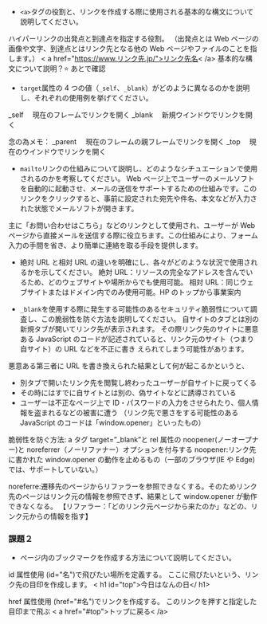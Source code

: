 - `<a>`タグの役割と、リンクを作成する際に使用される基本的な構文について説明してください。

ハイパーリンクの出発点と到達点を指定する役割。
（出発点とは Web ページの画像や文字、到達点とはリンク先となる他の Web ページやファイルのことを指します。）
< a href="https://www.リンク先.jp/">リンク先名< /a>
基本的な構文について説明？⭐️ あとで確認

- `target`属性の 4 つの値（`_self`、`_blank`）がどのように異なるのかを説明し、それぞれの使用例を挙げてください。

\_self 　現在のフレームでリンクを開く
\_blank 　新規ウインドウでリンクを開く

念の為メモ：
\_parent 　現在のフレームの親フレームでリンクを開く
\_top 　現在のウインドウでリンクを開く

- `mailto`リンクの仕組みについて説明し、どのようなシチュエーションで使用されるのかを考察してください。
  Web ページ上でユーザーのメールソフトを自動的に起動させ、メールの送信をサポートするための仕組みです。このリンクをクリックすると、事前に設定された宛先や件名、本文などが入力された状態でメールソフトが開きます。

主に「お問い合わせはこちら」などのリンクとして使用され、ユーザーが Web ページから直接メールを送信する際に役立ちます。この仕組みにより、フォーム入力の手間を省き、より簡単に連絡を取る手段を提供します。

- 絶対 URL と相対 URL の違いを明確にし、各々がどのような状況で使用されるかを示してください。
  絶対 URL：リソースの完全なアドレスを含んでいるため、どのウェブサイトや場所からでも使用可能。
  相対 URL：同じウェブサイトまたはドメイン内でのみ使用可能。HP のトップから事業案内

- `_blank`を使用する際に発生する可能性のあるセキュリティ脆弱性について調査し、この脆弱性を防ぐ方法を説明してください。
  自サイトのタブとは別の新規タブが開いてリンク先が表示されます。
  その際リンク先のサイトに悪意ある JavaScript のコードが記述されていると、リンク元のサイト（つまり自サイト）の URL などを不正に書き
  えられてしまう可能性があります。

悪意ある第三者に URL を書き換えられた結果として何が起こるかというと、

- 別タブで開いたリンク先を閲覧し終わったユーザーが自サイトに戻ってくる
- その時にはすでに自サイトとは別の、偽サイトなどに誘導されている
- ユーザーは不正なページ上で ID・パスワードの入力をさせられたり、個人情報を盗まれるなどの被害に遭う
  （リンク先で悪さをする可能性のある JavaScript のコードは「window.opener」といったもの）

脆弱性を防ぐ方法:
a タグ target=”\_blank”と rel 属性の noopener(ノーオープナー)と noreferrer（ノーリファナー）オプションを付与する
noopener:リンク先に書かれた window.opener の動作を止めるもの（一部のブラウザ(IE や Edge)では、サポートしていない。）

noreferre:遷移先のページからリファラーを参照できなくする。そのためリンク先のページはリンク元の情報を参照できず、結果として window.opener が動作できなくなる。
【リファラー：「どのリンク元ページから来たのか」などの、リンク元からの情報を指す】

### 課題２

- ページ内のブックマークを作成する方法について説明してください。

id 属性使用 (id="名")で飛びたい場所を定義する。
ここに飛びたいという、リンク先の目印を作成します。
< h1 id="top">今日はなんの日</ h1>

href 属性使用 (href="#名")でリンクを作成する。
このリンクを押すと指定した目印まで飛ぶ
< a href="#top">トップに戻る< /a>
